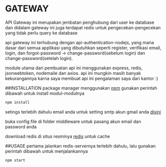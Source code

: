 # GATEWAY
API Gateway ini merupakan jembatan penghubung dari user ke database dan didalam gateway ini juga terdapat redis untuk pengecekan-pengecekan yang tidak perlu query ke database

api gateway ini terhubung dengan api-authentication-nodejs, yang mana dasar dari semua applikasi yang dibutuhkan seperti register, verifikasi email, login, dan forgot-password -> change-password(sebelum login) dan change-password(setelah login).

module utama dari pembuatan api ini menggunakan express, redis, jsonwebtoken, nodemaile dan axios. api ini mungkin masih banyak kekurangannya karna saya membuat api ini pengalaman saya dari kantor :)

##INSTALLATION 
package manager menggunakan [npm](https://www.npmjs.com/get-npm) gunakan perintah dibawah untuk install modul-modulnya
```bash 
npm install
``` 

setings terlebih dahulu email anda untuk setting smtp akun gmail anda [disini](https://www.niagahoster.co.id/blog/cara-setting-smtp-gmail-gratis/)

buka config file di folder middleware untuk pasang akun email dan password anda

download redis di situs resminya [redis](https://redis.io/) untuk cache

##USAGE
pertama jalankan redis-servernya terlebih dahulu, lalu gunakan perintah dibawah untuk menjalankannya
```bash 
npm start
``` 
